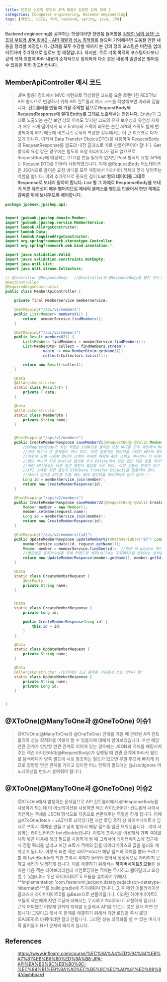 ```yaml
---
title: 인프런 스프링 부트와 JPA 활용2 김영한 강의 정리 1
categories: [Computer engineering, Backend engineering]
tags: [백엔드, 스프링, 자바, backend, spring, java, JPA]
---
```


Backend engineering을 공부하는 학생이라면 한번쯤 들어봤을 [김영한 님의 실전! 스프링 부트와 JPA 활용2 - API 개발과 성능 최적화](https://www.inflearn.com/course/%EC%8A%A4%ED%94%84%EB%A7%81%EB%B6%80%ED%8A%B8-JPA-API%EA%B0%9C%EB%B0%9C-%EC%84%B1%EB%8A%A5%EC%B5%9C%EC%A0%81%ED%99%94/dashboard)를 들으며 기억해두면 도움될 만한 내용을 정리할 예정입니다. 강의를 모두 수강할 때까지 본 강의 정리 포스팅은 버전을 업데이트하며 주기적으로 업로드 할 예정입니다. 하지만, 주로 기록 목적의 포스팅이다보니 강의 목차 흐름에 따라 내용이 순차적으로 정리되어 다소 본문 내용의 일관성은 떨어질 수 있음을 미리 참고바랍니다. 

## MemberApiController 예시 코드
> JPA 활용1 강의에서 MVC 패턴으로 작성했던 코드를 요즘 트렌디한 RESTful API 방식으로 변경하기 위해 API 컨트롤러 예시 코드를 작성해보면 아래와 같습니다. **컨트롤러를 만들 때 가장 주의할 점으로 RequestBody와 RequestResponse에 절대 Entity를 그대로 노출해서는 안됩니다.** Entity가 그대로 노출되는 순간 보안 상의 이슈도 있지만 코드의 유지 보수성과 유연성 자체가 매우 크게 떨어지게 되고 Entity의 스펙이 바뀌는 순간 API의 스펙도 함께 변경되어야 하기 때문에 비즈니스 로직이 복잡한 실무에서는 더 큰 리스크로 다가오게 됩니다. 따라서 Data Transfer Object(DTO)를 사용하여 RequestBody와 RequestResponse를 별도의 내장 클래스로 따로 만들어주어야 합니다. Get 방식의 요청 같은 경우에는 별도의 요청 파라미터가 필요 없으므로 RequestBody에 매핑되는 DTO를 만들 필요가 없지만 Post 방식의 요청 API에는 Request DTO를 만들어 사용하였습니다. 이때 @RequestBody 어노테이션은 JSON으로 들어온 요청 바디를 모두 매핑해서 파라미터 객체에 맞게 넣어주는 역할을 합니다. 이와 추가적으로 중요한 점이 **List 형의 데이터를 그대로 Response로 보내지 말아야 합니다. List 형 그 자체로 ResponseBody를 보내게 되면 유연성이 매우 떨어지므로 제네릭 클래스를 별도로 만들어서 한번 객체로 감싸준 뒤에 보내주도록 해야합니다.**    
   
```java
package jpabook.jpashop.api;


import jpabook.jpashop.domain.Member;
import jpabook.jpashop.service.MemberService;
import lombok.AllArgsConstructor;
import lombok.Data;
import lombok.RequiredArgsConstructor;
import org.springframework.stereotype.Controller;
import org.springframework.web.bind.annotation.*;

import javax.validation.Valid;
import javax.validation.constraints.NotEmpty;
import java.util.List;
import java.util.stream.Collectors;

// @Controller @ResponseBody   //@Controller와 @ResponseBody를 합친 것이 @RestController이다.
@RestController
@RequiredArgsConstructor
public class MemberApiController {

    private final MemberService memberService;

    @GetMapping("/api/v1/members")
    public List<Member> membersV1() {
        return  memberService.findMembers();
    }

    @GetMapping("/api/v2/members")
    public Result membersV2() {
        List<Member> findMembers = memberService.findMembers();
        List<MemberDto> collect = findMembers.stream()
                .map(m -> new MemberDto(m.getName()))
                .collect(Collectors.toList());

        return new Result(collect);
    }

    @Data
    @AllArgsConstructor
    static class Result<T> {
        private T data;
    }

    @Data
    @AllArgsConstructor
    static class MemberDto {
        private String name;
    }


    @PostMapping("/api/v1/members")
    public CreateMemberResponse saveMemberV1(@RequestBody @Valid Member member) {
        //@RequestBody가 하는 역할은 JSON으로 들어온 요청 바디를 모두 매핑해서 Member에 맞게 넣어준다.
        //근데 여기서 큰 문제점이 하나 있다. 보면 알겠지만 엔티티를 그대로 API의 파라미터로 사용하고 있는데
        //이렇게 되면 나중에 엔티티 스펙이 바뀌면 매핑된 API 스펙도 하나하나 다 바꿔줘야한다.
        //뿐만 아니라 지금 @Valid 옵션을 주고 Entity에서 모든 접근 제한 등을 처리하고 있는데
        //어떤 API에서는 다른 접근 제한이 필요할 수도 있다. 이런 것들이 문제가 되기 때문에
        //API 스펙을 위한 별도의 DTO(Data Transfer Object)를 만들어야 한다.
        //따라서 앞으로 API를 만들 때는 절대 엔티티를 파라미터로 받지 말자!!!
        Long id = memberService.join(member);
        return new CreateMemberResponse(id);
    }

    @PostMapping("/api/v2/members")
    public CreateMemberResponse saveMemberV2(@RequestBody @Valid CreateMemberRequest request) {
        Member member = new Member();
        member.setName(request.name);
        Long id = memberService.join(member);
        return new CreateMemberResponse(id);
    }

    @PutMapping("/api/v2/members/{id}")
    public UpdateMemberResponse updateMemberV2(@PathVariable("id") Long id, @RequestBody @Valid UpdateMemberRequest request) {
        memberService.update(id, request.getName());
        Member member = memberService.findOne(id);  //원래 위 udpate 메서드에서 바로 member 객체를 리턴해서 받아 써도 되지만
        //영한님은 유지보수성을 위해 커맨드와 쿼리(여기서는 조회쿼리)를 분리하는 방식을 선호한다고 함. 그래서 별도로 findOne()으로 조회 쿼리를 날린 것이다.
        return new UpdateMemberResponse(member.getName(), member.getId());
    }

    @Data
    static class CreateMemberRequest {
        @NotEmpty
        private String name;
    }


    @Data
    static class CreateMemberResponse {
        private Long id;

        public CreateMemberResponse(Long id) {
            this.id = id;
        }
    }

    @Data
    static class UpdateMemberRequest {
        private String name;
    }

    @Data
    @AllArgsConstructor //DTO에는 조금 롬복을 자유롭게 쓰는 편이라 함!
    static class UpdateMemberResponse {
        private String name;
        private Long id;
    }


}
```

## @XToOne(@ManyToOne과 @OneToOne) 이슈1
> @XToOne(@ManyToOne과 @OneToOne) 관계를 가질 때 관련된 API 컨트롤러의 성능 최적화를 어떻게 할 수 있을지에 대해서 알아보겠습니다. 우선 해당 연관 관계가 양방향 연관 관계로 이어져 있는 경우에는 JSON과 객체를 매핑시켜주는 잭슨 라이브러리(@RequestBody)가 실행될 때 연관 관계에 따라서 필드를 탐색하다가 양쪽 필드에 서로 참조하는 필드가 있으면 무한 루프에 빠지게 되므로 양방향 연관 관계를 가지고 있다면 어느 한쪽의 필드에는 @JsonIgnore 어노테이션을 반드시 붙여줘야 합니다. 

## @XToOne(@ManyToOne과 @OneToOne) 이슈2
> @XToOne에서 발생하는 문제점으로 API 컨트롤러에서 @ResponseBody를 사용하게 되는데 이 어노테이션을 사용하면 잭슨 라이브러리가 컨트롤러 내에서 리턴하는 객체를 JSON 형식으로 자동으로 변환해주는 역할을 하게 됩니다. 이때 @XToOne(fetch = LAZY)로 되어있다면 지연 로딩 로직 상 하이버네이트가 임시로 프록시 객체를 만들고 상속 받아서 해당 필드를 일단 채워넣습니다 . 이때 사용하는 라이브러리가 byteBuddy입니다. 이렇게 프록시를 이용해서 가짜 객체를 채워 넣은 다음에 해당 필드를 사용하게 될 때 그제서야 데이터베이스에 접근해서 정말 쿼리를 날리고 해당 프록시 객체의 값을 데이터베이스의 값을 불러와 채워넣게 됩니다. 이렇게 되면 잭슨 라이브러리가 해당 필드의 객체를 뽑아 쓰려고 할 때 byteBuddy에 의한 프록시 객체가 들어와 있어서 정상적으로 처리하지 못하고 에러가 발생하게 됩니다. 이를 해결하기 위해서는 **하이버네이트5 모듈**을 설치한 다음 잭슨 라이브러리한테 지연로딩하는 객체는 무시하고 뽑아달라고 요청할 수 있습니다. 우선 하이버네이트5 모듈을 설치하기 위해서 **implementation 'com.fasterxml.jackson.datatype:jackson-datatype-hibernate5'**를 build.gradle에 추가해줘야 합니다. 그 후 메인 애플리케이션 클래스에 하이버네이트5를 @Bean으로 만들어줍니다. 이러면 하이버네이트5 모듈이 잭슨에게 지연 로딩에 대해서는 무시하고 처리하라고 요청하게 됩니다. 근데 어찌됐건 이렇게 엔티티 자체를 노출해서 API를 만드는 것은 절대 하면 안됩니다! 그렇다고 해서 이 문제를 해결하기 위해서 지연 로딩을 즉시 로딩(EAGER)로 바꿔버리면 절대 안됩니다. 그러면 성능 최적화를 할 수 있는 여지가 확 줄어들고 N+1 문제에 빠지게 됩니다.
 

## References
> https://www.inflearn.com/course/%EC%8A%A4%ED%94%84%EB%A7%81%EB%B6%80%ED%8A%B8-JPA-API%EA%B0%9C%EB%B0%9C-%EC%84%B1%EB%8A%A5%EC%B5%9C%EC%A0%81%ED%99%94/dashboard


